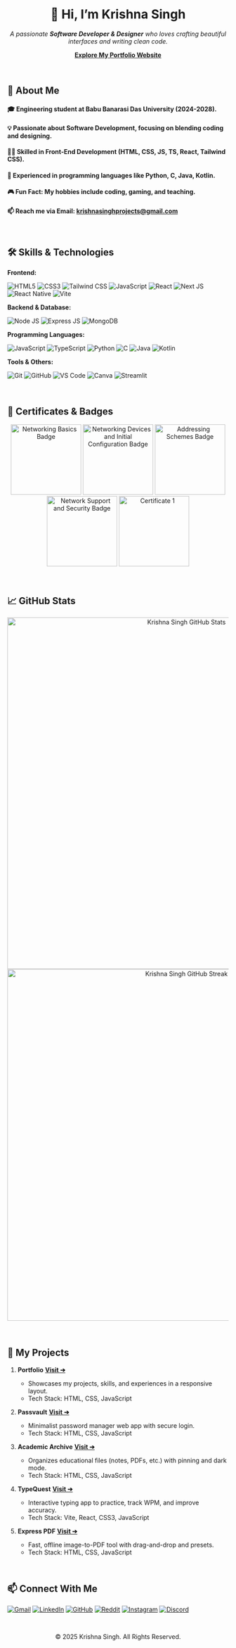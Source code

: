 <h1 align="center">👋 Hi, I’m Krishna Singh</h1>
<p align="center">
  <i>A passionate <strong>Software Developer & Designer</strong> who loves crafting beautiful interfaces and writing clean code.</i>
</p>
<p align="center">
  <a href="https://krishnasinghprojects.github.io/Portfolio/" target="_blank"><strong>Explore My Portfolio Website</strong></a>
</p>

<br>


## 🚀 About Me

#### 🎓 Engineering student at **Babu Banarasi Das University** (2024-2028).
#### 💡 Passionate about **Software Development**, focusing on blending coding and designing.
#### 👨‍💻 Skilled in **Front-End Development** (HTML, CSS, JS, TS, React, Tailwind CSS).
#### 💬 Experienced in programming languages like **Python, C, Java, Kotlin**.
#### 🎮 Fun Fact: My hobbies include coding, gaming, and teaching.
#### 📫 Reach me via Email: **krishnasinghprojects@gmail.com**

<br>

## 🛠️ Skills & Technologies

**Frontend:**
<p align="left">
  <img src="https://img.shields.io/badge/HTML5-E34F26?style=for-the-badge&logo=html5&logoColor=white" alt="HTML5" />
  <img src="https://img.shields.io/badge/CSS3-1572B6?style=for-the-badge&logo=css3&logoColor=white" alt="CSS3" />
  <img src="https://img.shields.io/badge/TailwindCSS-38B2AC?style=for-the-badge&logo=tailwind-css&logoColor=white" alt="Tailwind CSS" />
  <img src="https://img.shields.io/badge/JavaScript-F7DF1E?style=for-the-badge&logo=javascript&logoColor=black" alt="JavaScript" />
  <img src="https://img.shields.io/badge/React-61DAFB?style=for-the-badge&logo=react&logoColor=black" alt="React" />
  <img src="https://img.shields.io/badge/Next.js-000000?style=for-the-badge&logo=next.js&logoColor=white" alt="Next JS" />
  <img src="https://img.shields.io/badge/React_Native-61DAFB?style=for-the-badge&logo=react&logoColor=black" alt="React Native" />
  <img src="https://img.shields.io/badge/Vite-646CFF?style=for-the-badge&logo=vite&logoColor=white" alt="Vite" />
</p>

**Backend & Database:**
<p align="left">
   <img src="https://img.shields.io/badge/Node.js-339933?style=for-the-badge&logo=node.js&logoColor=white" alt="Node JS" />
   <img src="https://img.shields.io/badge/Express.js-000000?style=for-the-badge&logo=express&logoColor=white" alt="Express JS" />
   <img src="https://img.shields.io/badge/MongoDB-47A248?style=for-the-badge&logo=mongodb&logoColor=white" alt="MongoDB" />
</p>

**Programming Languages:**
<p align="left">
  <img src="https://img.shields.io/badge/JavaScript-F7DF1E?style=for-the-badge&logo=javascript&logoColor=black" alt="JavaScript" />
  <img src="https://img.shields.io/badge/TypeScript-3178C6?style=for-the-badge&logo=typescript&logoColor=white" alt="TypeScript" />
  <img src="https://img.shields.io/badge/Python-3776AB?style=for-the-badge&logo=python&logoColor=white" alt="Python" />
  <img src="https://img.shields.io/badge/C-00599C?style=for-the-badge&logo=c&logoColor=white" alt="C" />
  <img src="https://img.shields.io/badge/Java-ED8B00?style=for-the-badge&logo=openjdk&logoColor=white" alt="Java" />
  <img src="https://img.shields.io/badge/Kotlin-7F52FF?style=for-the-badge&logo=kotlin&logoColor=white" alt="Kotlin" />
</p>

**Tools & Others:**
<p align="left">
  <img src="https://img.shields.io/badge/Git-F05032?style=for-the-badge&logo=git&logoColor=white" alt="Git" />
  <img src="https://img.shields.io/badge/GitHub-181717?style=for-the-badge&logo=github&logoColor=white" alt="GitHub" />
  <img src="https://img.shields.io/badge/VS%20Code-007ACC?style=for-the-badge&logo=visual-studio-code&logoColor=white" alt="VS Code" />
  <img src="https://img.shields.io/badge/Canva-00C4CC?style=for-the-badge&logo=canva&logoColor=white" alt="Canva" />
  <img src="https://img.shields.io/badge/Streamlit-FF4B4B?style=for-the-badge&logo=streamlit&logoColor=white" alt="Streamlit" />
</p>

<br>

## 📜 Certificates & Badges

<p align="center">
  <img src="https://raw.githubusercontent.com/krishnasinghprojects/Portfolio/refs/heads/main/Badge1.jpg" alt="Networking Basics Badge" width="160"/>
  <img src="https://raw.githubusercontent.com/krishnasinghprojects/Portfolio/refs/heads/main/Badge2.jpg" alt="Networking Devices and Initial Configuration Badge" width="160"/>
  <img src="https://raw.githubusercontent.com/krishnasinghprojects/Portfolio/refs/heads/main/Badge3.jpg" alt="Addressing Schemes Badge" width="160"/>
  <img src="https://raw.githubusercontent.com/krishnasinghprojects/Portfolio/refs/heads/main/Badge4.jpg" alt="Network Support and Security Badge" width="160"/>
  <img src="https://raw.githubusercontent.com/krishnasinghprojects/Portfolio/refs/heads/main/Certificate1.jpg" alt="Certificate 1" width="160"/>
  </p>

<br>

## 📈 GitHub Stats
<p align="center">
  <img src="https://github-readme-stats.vercel.app/api?username=krishnasinghprojects&show_icons=true&theme=radical&hide_border=true&count_private=true" alt="Krishna Singh GitHub Stats" width="800" height="auto"/>
  <img src="https://github-readme-streak-stats.herokuapp.com/?user=krishnasinghprojects&theme=radical&hide_border=true" alt="Krishna Singh GitHub Streak" width="800" height="auto" />
</p>
<br>

## 📂 My Projects

1.  **Portfolio** **[Visit ➔](https://krishnasinghprojects.github.io/Portfolio/)**
    * Showcases my projects, skills, and experiences in a responsive layout.
    * Tech Stack: HTML, CSS, JavaScript

3.  **Passvault** **[Visit ➔](https://krishnasinghprojects.github.io/Passvault/)**
    * Minimalist password manager web app with secure login.
    * Tech Stack: HTML, CSS, JavaScript

4.  **Academic Archive** **[Visit ➔](https://krishnasinghprojects.github.io/AcademicArchive/)**
    * Organizes educational files (notes, PDFs, etc.) with pinning and dark mode.
    * Tech Stack: HTML, CSS, JavaScript

5.  **TypeQuest** **[Visit ➔](https://krishnasinghprojects.github.io/TypeQuest/)**
    * Interactive typing app to practice, track WPM, and improve accuracy.
    * Tech Stack: Vite, React, CSS3, JavaScript

6.  **Express PDF** **[Visit ➔](https://krishnasinghprojects.github.io/ExpressPDF/)**
    * Fast, offline image-to-PDF tool with drag-and-drop and presets.
    * Tech Stack: HTML, CSS, JavaScript

<br>

## 📫 Connect With Me

<p align="left">
  <a href="mailto:krishnasinghprojects@gmail.com"><img src="https://img.shields.io/badge/Gmail-D14836?style=for-the-badge&logo=gmail&logoColor=white" alt="Gmail" /></a>
  <a href="https://www.linkedin.com/in/krishnasinghprojects/"><img src="https://img.shields.io/badge/LinkedIn-0A66C2?style=for-the-badge&logo=linkedin&logoColor=white" alt="LinkedIn" /></a>
  <a href="https://github.com/krishnasinghprojects"><img src="https://img.shields.io/badge/GitHub-100000?style=for-the-badge&logo=github&logoColor=white" alt="GitHub" /></a>
  <a href="https://www.reddit.com/user/krishnasinghprojects"><img src="https://img.shields.io/badge/Reddit-FF4500?style=for-the-badge&logo=reddit&logoColor=white" alt="Reddit" /></a>
  <a href="https://www.instagram.com/krishnasinghprojects"><img src="https://img.shields.io/badge/Instagram-E4405F?style=for-the-badge&logo=instagram&logoColor=white" alt="Instagram" /></a>
  <a href="https://discordapp.com/users/1351651268761882644"><img src="https://img.shields.io/badge/Discord-7289DA?style=for-the-badge&logo=discord&logoColor=white" alt="Discord" /></a>
</p>

<br>

<p align="center">
  © 2025 Krishna Singh. All Rights Reserved.
</p>
